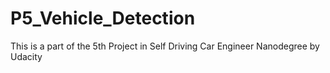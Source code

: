 # P5_Vehicle_Detection
This is a part of the 5th Project in Self Driving Car Engineer Nanodegree by Udacity

